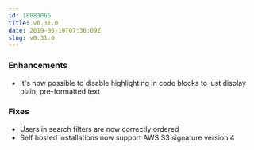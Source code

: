 ```yaml
---
id: 18083065
title: v0.31.0
date: 2019-06-19T07:36:09Z
slug: v0.31.0
---
```

    
### Enhancements 

- It's now possible to disable highlighting in code blocks to just display plain, pre-formatted text

### Fixes

- Users in search filters are now correctly ordered
- Self hosted installations now support AWS S3 signature version 4
      